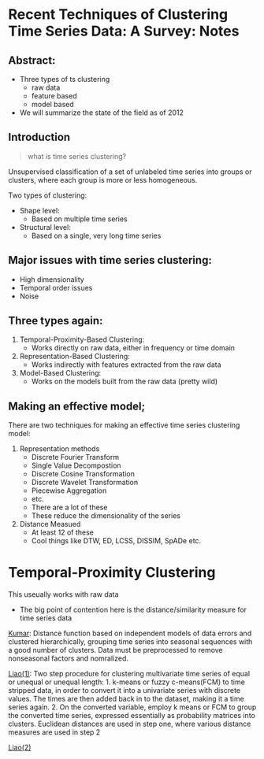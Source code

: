 # Recent Techniques of Clustering Time Series Data: A Survey: Notes

## Abstract: 

* Three types of ts clustering
	* raw data
	* feature based
	* model based
* We will summarize the state of the field as of 2012

## Introduction

> what is time series clustering?

Unsupervised classification of a set of unlabeled time series into groups or clusters, where each group is more or less homogeneous.
 
 Two types of clustering:
 * Shape level:
 	* Based on multiple time series
* Structural level:
	* Based on a single, very long time series 


## Major issues with time series clustering:

* High dimensionality
* Temporal order issues
* Noise

## Three types again:

1. Temporal-Proximity-Based Clustering:
	* Works directly on raw data, either in frequency or time domain
2. Representation-Based Clustering:
	* Works indirectly with features extracted from the raw data
3. Model-Based Clustering:
	* Works on the models built from the raw data (pretty wild)


## Making an effective model;

There are two techniques for making an effective time series clustering model:

1. Representation methods
	* Discrete Fourier Transform
	* Single Value Decompostion
	* Discrete Cosine Transformation
	* Discrete Wavelet Transformation
	* Piecewise Aggregation
	* etc.
	* There are a lot of these
	* These reduce the dimensionality of the series
2. Distance Measued
	* At least 12 of these
	* Cool things like DTW, ED, LCSS, DISSIM, SpADe etc.


# Temporal-Proximity Clustering

This useually works with raw data

* The big point of contention here is the distance/similarity measure for time series data


[Kumar](KumarSeasonalPatterns.pdf): Distance function based on independent models of data errors and clustered hierarchically, grouping time series into seasonal sequences with a good number of clusters. Data must be preprocessed to remove nonseasonal factors and nomralized.

[Liao(1)](Liao-TwoSteps.pdf): Two step procedure for clustering multivariate time series of equal or unequal or unequal length:
	1. k-means or fuzzy c-means(FCM) to time stripped data, in order to convert it into a univariate series with discrete values. The times are then added back in to the dataset, making it a time series again. 
	2. On the converted variable, employ k means or FCM to group the converted time series, expressed essentially as probability matrices into clusters. Euclidean distances are used in step one, where various distance measures are used in step 2

[Liao(2)](LiaoBattle.pdf)
